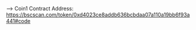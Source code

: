 --> Coin1 Contract Address: https://bscscan.com/token/0xd4023ce8addb636bcbdaa07a110a19bb6f93a441#code


